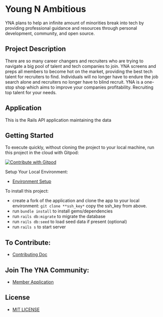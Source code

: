 # Young N Ambitious

YNA plans to help an infinite amount of minorities break into tech by providing professional guidance and resources through personal development, community, and open source.

## Project Description

There are so many career changers and recruiters who are trying to navigate a big pool of talent and tech companies to join. YNA screens and preps all members to become hot on the market, providing the best tech talent for recruiters to find. Individuals will no longer have to endure the job search alone and recruiters no longer have to blind recruit. YNA is a one-stop shop which aims to improve your companies profitability. Recruiting top talent for your needs.

## Application

This is the Rails API application maintaining the data

## Getting Started ##

To execute quickly, without cloning the project to your local machine, run this project in the cloud with Gitpod:

<a href="https://gitpod.io/#https://github.com/Young-N-Ambitious/yna_backend">
  <img
    src="https://img.shields.io/badge/Contribute%20with-Gitpod-908a85?logo=gitpod"
    alt="Contribute with Gitpod"
  />
</a>

Setup Your Local Environment:
* [Environment Setup](/EnvironmentSetup.md)

To install this project: 
* create a fork of the application and clone the app to your local environment: `git clone **ssh_key*` copy the ssh_key from above.
* run `bundle install` to install gems/dependencies 
* run `rails db:migrate` to migrate the database
* run `rails db:seed` to load seed data if present (optional)
* run `rails s` to start server

## To Contribute: 
* [Contributing Doc](https://github.com/Young-N-Ambitious/yna_backend/blob/main/CONTRIBUTING.md)

## Join The YNA Community:
- [Member Application](https://docs.google.com/forms/d/e/1FAIpQLSfEHpF9H3U9yCzmUPEiac637mECOzXAqrr9AXuxuz48KUd1pQ/viewform)

## License ##
- [MIT LICENSE](https://opensource.org/licenses/MIT)
